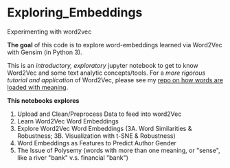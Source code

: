 # Exploring_Embeddings
Experimenting with word2vec


**The goal** of this code is to explore word-embeddings learned via Word2Vec with Gensim (in Python 3). 

This is an *introductory, exploratory* jupyter notebook to get to know Word2Vec and some text analytic concepts/tools. For a *more rigorous tutorial and application* of Word2Vec, please see my [repo on how words are loaded with meaning](https://github.com/arsena-k/Word2Vec-bias-extraction).

**This notebooks explores**
1. Upload and Clean/Preprocess Data to feed into word2Vec
2. Learn Word2Vec Word Embeddings
3. Explore Word2Vec Word Embeddings 
    (3A. Word Similarities & Robustness;
    3B. Visualization with t-SNE & Robustness)
4. Word Embeddings as Features to Predict Author Gender
5. The Issue of Polysemy (words with more than one meaning, or "sense", like a river "bank" v.s. financial "bank")



